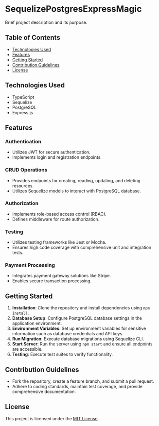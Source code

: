 # SequelizePostgresExpressMagic


Brief project description and its purpose.

## Table of Contents

- [Technologies Used](#technologies-used)
- [Features](#features)
- [Getting Started](#getting-started)
- [Contribution Guidelines](#contribution-guidelines)
- [License](#license)

## Technologies Used

- TypeScript
- Sequelize
- PostgreSQL
- Express.js

## Features

### Authentication

- Utilizes JWT for secure authentication.
- Implements login and registration endpoints.

### CRUD Operations

- Provides endpoints for creating, reading, updating, and deleting resources.
- Utilizes Sequelize models to interact with PostgreSQL database.

### Authorization

- Implements role-based access control (RBAC).
- Defines middleware for route authorization.

### Testing

- Utilizes testing frameworks like Jest or Mocha.
- Ensures high code coverage with comprehensive unit and integration tests.

### Payment Processing

- Integrates payment gateway solutions like Stripe.
- Enables secure transaction processing.

## Getting Started

1. **Installation**: Clone the repository and install dependencies using `npm install`.
2. **Database Setup**: Configure PostgreSQL database settings in the application environment.
3. **Environment Variables**: Set up environment variables for sensitive information such as database credentials and API keys.
4. **Run Migration**: Execute database migrations using Sequelize CLI.
5. **Start Server**: Run the server using `npm start` and ensure all endpoints are accessible.
6. **Testing**: Execute test suites to verify functionality.

## Contribution Guidelines

- Fork the repository, create a feature branch, and submit a pull request.
- Adhere to coding standards, maintain test coverage, and provide comprehensive documentation.

## License

This project is licensed under the [MIT License](LICENSE).
